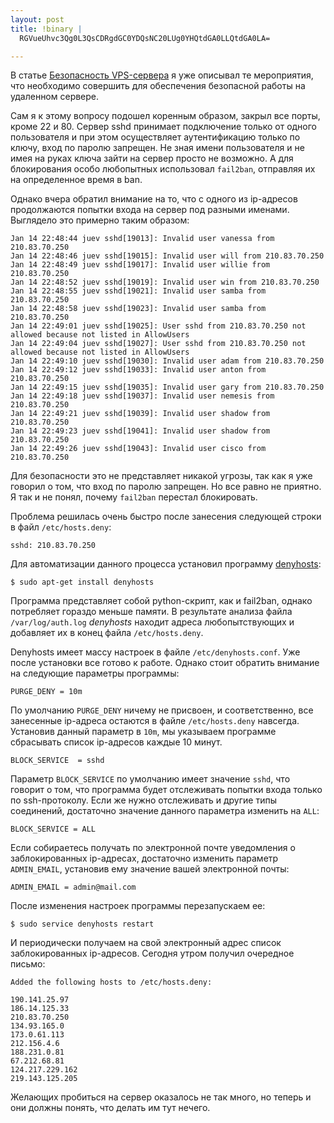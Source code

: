 ```yaml
--- 
layout: post
title: !binary |
  RGVueUhvc3Qg0L3QsCDRgdGC0YDQsNC20LUg0YHQtdGA0LLQtdGA0LA=

---
```

В статье <a href="/2010/10/09/bezopasnost-vps-servera/">Безопасность VPS-сервера</a> я уже описывал те мероприятия, что необходимо совершить для обеспечения безопасной работы на удаленном сервере.

Сам я к этому вопросу подошел коренным образом, закрыл все порты, кроме 22 и 80. Сервер sshd принимает подключение только от одного пользователя и при этом осуществляет аутентификацию только по ключу, вход по паролю запрещен. Не зная имени пользователя и не имея на руках ключа зайти на сервер просто не возможно. А для блокирования особо любопытных использовал <code>fail2ban</code>, отправляя их на определенное время в ban.

Однако вчера обратил внимание на то, что с одного из ip-адресов продолжаются попытки входа на сервер под разными именами. Выглядело это примерно таким образом:

    Jan 14 22:48:44 juev sshd[19013]: Invalid user vanessa from 210.83.70.250
    Jan 14 22:48:46 juev sshd[19015]: Invalid user will from 210.83.70.250
    Jan 14 22:48:49 juev sshd[19017]: Invalid user willie from 210.83.70.250
    Jan 14 22:48:52 juev sshd[19019]: Invalid user win from 210.83.70.250
    Jan 14 22:48:55 juev sshd[19021]: Invalid user samba from 210.83.70.250
    Jan 14 22:48:58 juev sshd[19023]: Invalid user samba from 210.83.70.250
    Jan 14 22:49:01 juev sshd[19025]: User sshd from 210.83.70.250 not allowed because not listed in AllowUsers
    Jan 14 22:49:04 juev sshd[19027]: User sshd from 210.83.70.250 not allowed because not listed in AllowUsers
    Jan 14 22:49:10 juev sshd[19030]: Invalid user adam from 210.83.70.250
    Jan 14 22:49:12 juev sshd[19033]: Invalid user anton from 210.83.70.250
    Jan 14 22:49:15 juev sshd[19035]: Invalid user gary from 210.83.70.250
    Jan 14 22:49:18 juev sshd[19037]: Invalid user nemesis from 210.83.70.250
    Jan 14 22:49:21 juev sshd[19039]: Invalid user shadow from 210.83.70.250
    Jan 14 22:49:23 juev sshd[19041]: Invalid user shadow from 210.83.70.250
    Jan 14 22:49:26 juev sshd[19043]: Invalid user cisco from 210.83.70.250

Для безопасности это не представляет никакой угрозы, так как я уже говорил о том, что вход по паролю запрещен. Но все равно не приятно. Я так и не понял, почему <code>fail2ban</code> перестал блокировать.

Проблема решилась очень быстро после занесения следующей строки в файл <code>/etc/hosts.deny</code>:

    sshd: 210.83.70.250

Для автоматизации данного процесса установил программу <a href="http://denyhosts.sourceforge.net/" rel="nofollow">denyhosts</a>:

    $ sudo apt-get install denyhosts

Программа представляет собой python-скрипт, как и fail2ban, однако потребляет гораздо меньше памяти. В результате анализа файла <code>/var/log/auth.log</code> <em>denyhosts</em> находит адреса любопытствующих и добавляет их в конец файла <code>/etc/hosts.deny</code>.

Denyhosts имеет массу настроек в файле <code>/etc/denyhosts.conf</code>. Уже после установки все готово к работе. Однако стоит обратить внимание на следующие параметры программы:

    PURGE_DENY = 10m

По умолчанию <code>PURGE_DENY</code> ничему не присвоен, и соответственно, все занесенные ip-адреса остаются в файле <code>/etc/hosts.deny</code> навсегда. Установив данный параметр в <code>10m</code>, мы указываем программе сбрасывать список ip-адресов каждые 10 минут.

    BLOCK_SERVICE  = sshd

Параметр <code>BLOCK_SERVICE</code> по умолчанию имеет значение <code>sshd</code>, что говорит о том, что программа будет отслеживать попытки входа только по ssh-протоколу. Если же нужно отслеживать и другие типы соединений, достаточно значение данного параметра изменить на <code>ALL</code>:

    BLOCK_SERVICE = ALL

Если собираетесь получать по электронной почте уведомления о заблокированных ip-адресах, достаточно изменить параметр <code>ADMIN_EMAIL</code>, установив ему значение вашей электронной почты:

    ADMIN_EMAIL = admin@mail.com

После изменения настроек программы перезапускаем ее:

    $ sudo service denyhosts restart

И периодически получаем на свой электронный адрес список заблокированных ip-адресов. Сегодня утром получил очередное письмо:

    Added the following hosts to /etc/hosts.deny:

    190.141.25.97
    186.14.125.33
    210.83.70.250
    134.93.165.0
    173.0.61.113
    212.156.4.6
    188.231.0.81
    67.212.68.81
    124.217.229.162
    219.143.125.205

Желающих пробиться на сервер оказалось не так много, но теперь и они должны понять, что делать им тут нечего. 
